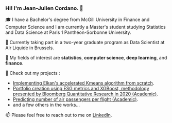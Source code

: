 ### Hi! I'm Jean-Julien Cordano. 👋

🎓 I have a Bachelor's degree from McGill University in Finance and Computer Science and I am currently a Master's student studying Statistics and Data Science at Paris 1 Panthéon-Sorbonne University.

💼 Currently taking part in a two-year graduate program as Data Scientist at Air Liquide in Brussels.

🎯 My fields of interest are __statistics__, __computer science__, __deep learning__, and __finance__.

🔭 Check out my projects :
- [Implementing Elkan's accelerated Kmeans algorithm from scratch](https://github.com/jjcordano/elkans_kmeans).
- [Portfolio creation using ESG metrics and XGBoost, methodology presented by Bloomberg Quantitative Research in 2020 (Academic)](https://github.com/jjcordano/xgb_portfolio).
- [Predicting number of air passengers per flight (Academic)](https://github.com/jjcordano/air_passengers).
- and a few others in the works...

📫 Please feel free to reach out to me on [LinkedIn](https://linkedin.com/in/jean-julien-cordano).

<!--
**jjcordano/jjcordano** is a ✨ _special_ ✨ repository because its `README.md` (this file) appears on your GitHub profile.

Here are some ideas to get you started:

- 🔭 I’m currently working on ...
- 🌱 I’m currently learning ...
- 👯 I’m looking to collaborate on ...
- 🤔 I’m looking for help with ...
- 💬 Ask me about ...
- 📫 How to reach me: ...
- 😄 Pronouns: ...
- ⚡ Fun fact: ...
-->
